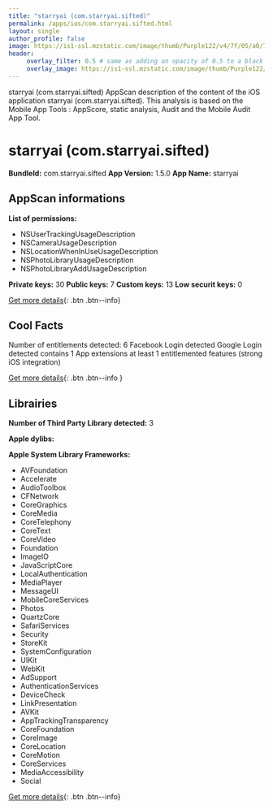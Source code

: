 ```yaml
---
title: "starryai (com.starryai.sifted)"
permalink: /apps/ios/com.starryai.sifted.html
layout: single
author_profile: false
image: https://is1-ssl.mzstatic.com/image/thumb/Purple122/v4/7f/05/a0/7f05a015-6b26-406d-5704-277c6cbfb1a1/AppIcon-1x_U007emarketing-0-10-0-85-220.png/512x512bb.jpg
header: 
     overlay_filter: 0.5 # same as adding an opacity of 0.5 to a black background
     overlay_image: https://is1-ssl.mzstatic.com/image/thumb/Purple122/v4/7f/05/a0/7f05a015-6b26-406d-5704-277c6cbfb1a1/AppIcon-1x_U007emarketing-0-10-0-85-220.png/512x512bb.jpg
---
```

starryai (com.starryai.sifted) AppScan description of the content of the iOS application starryai (com.starryai.sifted). This analysis is based on the Mobile App Tools : AppScore, static analysis, Audit and the Mobile Audit App Tool.

# starryai (com.starryai.sifted)

**BundleId:** com.starryai.sifted
**App Version:** 1.5.0
**App Name:** starryai


## AppScan informations 

**List of permissions:** 
- NSUserTrackingUsageDescription
- NSCameraUsageDescription
- NSLocationWhenInUseUsageDescription
- NSPhotoLibraryUsageDescription
- NSPhotoLibraryAddUsageDescription
  
  
**Private keys:** 30
**Public keys:** 7
**Custom keys:** 13
**Low securit keys:** 0
  
[Get more details](/pricing.html){: .btn .btn--info}

## Cool Facts

Number of entitlements detected: 6
Facebook Login detected
Google Login detected
contains 1 App extensions
at least 1 entitlemented features (strong iOS integration)
  
[Get more details](/pricing.html){: .btn .btn--info }

## Librairies 
**Number of Third Party Library detected:** 3


**Apple dylibs:**


**Apple System Library Frameworks:**
- AVFoundation
- Accelerate
- AudioToolbox
- CFNetwork
- CoreGraphics
- CoreMedia
- CoreTelephony
- CoreText
- CoreVideo
- Foundation
- ImageIO
- JavaScriptCore
- LocalAuthentication
- MediaPlayer
- MessageUI
- MobileCoreServices
- Photos
- QuartzCore
- SafariServices
- Security
- StoreKit
- SystemConfiguration
- UIKit
- WebKit
- AdSupport
- AuthenticationServices
- DeviceCheck
- LinkPresentation
- AVKit
- AppTrackingTransparency
- CoreFoundation
- CoreImage
- CoreLocation
- CoreMotion
- CoreServices
- MediaAccessibility
- Social


  
[Get more details](/pricing.html){: .btn .btn--info}


